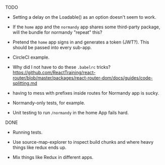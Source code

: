 TODO

* Setting a delay on the Loadable() as an option doesn't seem to work.

* If the `home` app and the `normandy` app shares some third-party package,
  will the bundle for normandy "repeat" this?

* Pretend the `home` app signs in and generates a token (JWT?). This should
  be passed into every sub-app.

* CircleCI example.

* Why did I not have to do these `.babelrc` tricks?
  https://github.com/ReactTraining/react-router/blob/master/packages/react-router-dom/docs/guides/code-splitting.md

* having to mess with prefixes inside routes for Normandy app is sucky.

* Normandy-only tests, for example.

* Unit testing to run `/normandy` in the home App fails hard.

DONE

* Running tests.

* Use source-map-explorer to inspect build chunks and where heavy things
  like redux ends up.

* Mix things like Redux in different apps.
